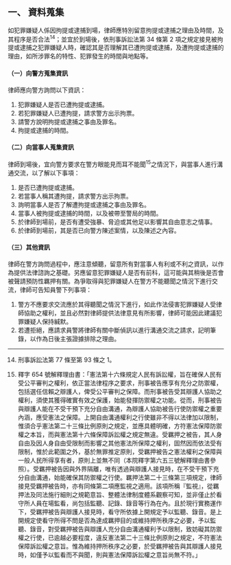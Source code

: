 ## 一、 資料蒐集

如犯罪嫌疑人係因拘提或逮捕到場，律師應特別留意拘提或逮捕之理由及時間，及其程序是否合法<sup>14</sup>；並宜於到場後，依刑事訴訟法第 34 條第 2 項之規定接見被拘提或逮捕之犯罪嫌疑人時，確認其是否理解其已遭拘提或逮捕，及遭拘提或逮捕的理由，如所涉罪名的特性、犯罪發生的時間與地點等。

#### （一）向警方蒐集資訊

律師應向警方詢問以下資訊：

1. 犯罪嫌疑人是否已遭拘提或逮捕。
2. 若犯罪嫌疑人已遭拘提，請求警方出示拘票。
3. 請警方說明拘提或逮捕之事由及罪名。
4. 拘提或逮捕的時間。

#### （二）向當事人蒐集資訊

律師到場後，宜向警方要求在警方眼能見而耳不能聞<sup>15</sup>之情況下，與當事人進行溝通交流，以了解以下事項：

1. 是否已遭拘提或逮捕。
2. 若當事人稱其遭拘提，請求警方出示拘票。
3. 詢明當事人是否了解遭拘提或逮捕之事由及罪名。
4. 當事人被拘提或逮捕的時間，以及被帶至警局的時間。
5. 於律師到場前，是否有遭受強暴、脅迫或其他足以影響其自由意志之情事。
6. 於律師到場前，其是否已向警方陳述案情，以及陳述之內容。

#### （三）其他資訊

律師在警方詢問過程中，應注意傾聽，留意所有對當事人有利或不利之資訊，以作為提供法律諮詢之基礎。另應留意犯罪嫌疑人是否有前科，這可能與其稍後是否會被聲請預防性羈押有關。為爭取得與犯罪嫌疑人在警方不能聽聞之情況下進行交流，律師可告知員警下列事項：

1. 警方不應要求交流應於其得聽聞之情況下進行，如此作法侵害犯罪嫌疑人受律師協助之權利，並且必然對律師提供法律意見有所影響，律師可能因此建議犯罪嫌疑人保持緘默。
2. 若遭拒絕，應請求員警將律師有關中斷偵訊以進行溝通交流之請求，記明筆錄，以作為日後主張證據排除之理由。

---

14. 刑事訴訟法第 77 條至第 93 條之 1。

15. 釋字 654 號解釋理由書：「憲法第十六條規定人民有訴訟權，旨在確保人民有受公平審判之權利，依正當法律程序之要求，刑事被告應享有充分之防禦權，包括選任信賴之辯護人，俾受公平審判之保障。而刑事被告受其辯護人協助之權利，須使其獲得確實有效之保護，始能發揮防禦權之功能。從而，刑事被告與辯護人能在不受干預下充分自由溝通，為辯護人協助被告行使防禦權之重要內涵，應受憲法之保障。上開自由溝通權利之行使雖非不得以法律加以限制，惟須合乎憲法第二十三條比例原則之規定，並應具體明確，方符憲法保障防禦權之本旨，而與憲法第十六條保障訴訟權之規定無違。受羈押之被告，其人身自由及因人身自由受限制而影響之其他憲法所保障之權利，固然因而依法受有限制，惟於此範圍之外，基於無罪推定原則，受羈押被告之憲法權利之保障與一般人民所得享有者，原則上並無不同（本院釋字第六五三號解釋理由書參照）。受羈押被告因與外界隔離，唯有透過與辯護人接見時，在不受干預下充分自由溝通，始能確保其防禦權之行使。羈押法第二十三條第三項規定，律師接見受羈押被告時，亦有同條第二項應監視之適用。該項所稱『監視』，從羈押法及同法施行細則之規範意旨、整體法律制度體系觀察可知，並非僅止於看守所人員在場監看，尚包括監聽、記錄、錄音等行為在內。且於現行實務運作下，受羈押被告與辯護人接見時，看守所依據上開規定予以監聽、錄音。是上開規定使看守所得不問是否為達成羈押目的或維持押所秩序之必要，予以監聽、錄音，對受羈押被告與辯護人充分自由溝通權利予以限制，致妨礙其防禦權之行使，已逾越必要程度，違反憲法第二十三條比例原則之規定，不符憲法保障訴訟權之意旨。惟為維持押所秩序之必要，於受羈押被告與其辯護人接見時，如僅予以監看而不與聞，則與憲法保障訴訟權之意旨尚無不符。」
